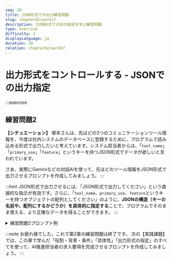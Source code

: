 ```yaml
---
seq: 20
title: JSON形式での出力練習問題
slug: chapter02/work17
description: JSON形式での出力指定を学ぶ練習問題
type: exercise
difficulty: 2
displayLanguage: ja
duration: 20
relation: chapter02/work07
---
```


# 出力形式をコントロールする - JSONでの出力指定

:::exercise

## 練習問題2

**【シチュエーション】**
塚本さんは、先ほどの3つのコミュニケーションツール情報を、今度は社内システムのデータベースに登録するために、プログラムで読み込める形式で出力したいと考えています。システム担当者からは、「`tool_name`」「`primary_use`」「`feature`」というキーを持つJSON形式でデータが欲しいと言われています。

さあ、実際にGeminiなどの対話AIを使って、先ほどのツール情報をJSON形式で出力させるプロンプトを作成してみましょう。
:::

:::hint
JSON形式で出力させるには、「JSON形式で出力してください」という直接的な指示が有効です。さらに、「`tool_name`、`primary_use`、`feature`というキーを持つオブジェクトの配列としてください」のように、**JSONの構造（キーの名前や、配列にするかどうか）を具体的に指定する**ことで、プログラムでそのまま使える、より正確なデータを得ることができます。
:::

<details><summary>練習問題2プロンプト例</summary>
```
以下の3つのコミュニケーションツールに関する情報を、指定されたキーを持つJSON形式で出力してください。

# 情報
ツール名: Slack, 主な用途: チーム内の日常的なテキストコミュニケーション, ポイント: 気軽に素早くやり取りできる
ツール名: Microsoft Teams, 主な用途: Web会議とファイル共有, ポイント: ビデオ会議の品質が高い
ツール名: Eメール, 主な用途: 社外との正式なやり取り, ポイント: フォーマルなコミュニケーションに適している

# 出力形式
全体を配列（`[]`）とする。
各ツールを一つのオブジェクト（`{}`）で表現する。
各オブジェクトは以下のキーを持つこと。
 - `tool_name`
 - `primary_use`
 - `feature`
```

### 練習問題2AI回答出力例

```json
[
  {
    "tool_name": "Slack",
    "primary_use": "チーム内の日常的なテキストコミュニケーション",
    "feature": "気軽に素早くやり取りできる"
  },
  {
    "tool_name": "Microsoft Teams",
    "primary_use": "Web会議とファイル共有",
    "feature": "ビデオ会議の品質が高い"
  },
  {
    "tool_name": "Eメール",
    "primary_use": "社外との正式なやり取り",
    "feature": "フォーマルなコミュニケーションに適している"
  }
]
```
</details>

:::note
お疲れ様でした。これで第2章の練習問題は終了です。
次の【実践課題】では、この章で学んだ「役割・背景・条件」「具体性」「出力形式の指定」のすべてを使って、AI推進担当者の求人要項を完成させるプロンプトを作成してみましょう。
:::
